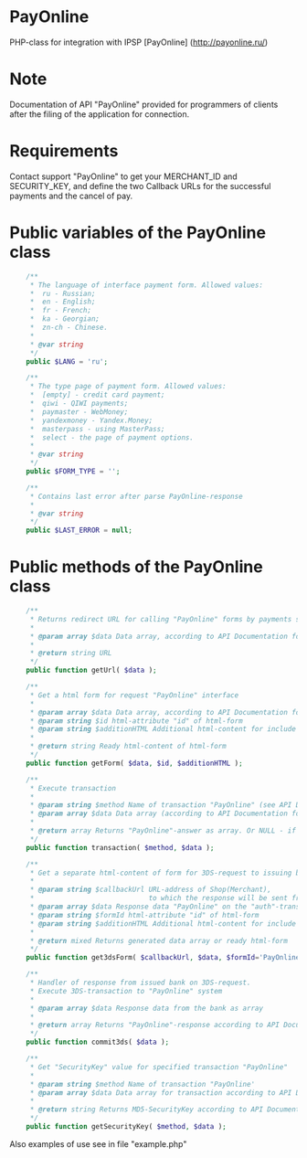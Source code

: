 # PayOnline

PHP-class for integration with IPSP [PayOnline] (http://payonline.ru/)


# Note

Documentation of API "PayOnline" provided for programmers of clients after the filing of the application for connection.


# Requirements

Contact support "PayOnline" to get your MERCHANT_ID and SECURITY_KEY, and define the two Callback URLs for the successful payments and the cancel of pay.


# Public variables of the PayOnline class

```php
	/**
	 * The language of interface payment form. Allowed values:
	 *	ru - Russian;
	 *	en - English;
	 *	fr - French;
	 *	ka - Georgian;
	 *	zn-ch - Chinese.
	 *
	 * @var string
	 */
	public $LANG = 'ru';

	/**
	 * The type page of payment form. Allowed values:
	 *	[empty] - credit card payment;
	 *	qiwi - QIWI payments;
	 *	paymaster - WebMoney;
	 *	yandexmoney - Yandex.Money;
	 *	masterpass - using MasterPass;
	 *	select - the page of payment options.
	 *
	 * @var string
	 */
	public $FORM_TYPE = '';

	/**
	 * Contains last error after parse PayOnline-response
	 *
	 * @var string
	 */
	public $LAST_ERROR = null;
```


# Public methods of the PayOnline class

```php
	/**
	 * Returns redirect URL for calling "PayOnline" forms by payments server side
	 *
	 * @param array $data Data array, according to API Documentation for "Standart"-scheme
	 *
	 * @return string URL
	 */
	public function getUrl( $data );

	/**
	 * Get a html form for request "PayOnline" interface
	 *
	 * @param array $data Data array, according to API Documentation for "Standart"-scheme.
	 * @param string $id html-attribute "id" of html-form
	 * @param string $additionHTML Additional html-content for include into form.
	 *
	 * @return string Ready html-content of html-form
	 */
	public function getForm( $data, $id, $additionHTML );

	/**
	 * Execute transaction
	 *
	 * @param string $method Name of transaction "PayOnline" (see API Documentation)
	 * @param array $data Data array (according to API Documentation for transaction)
	 *
	 * @return array Returns "PayOnline"-answer as array. Or NULL - if there is some error.
	 */
	public function transaction( $method, $data );

	/**
	 * Get a separate html-content of form for 3DS-request to issuing bank.
	 *
	 * @param string $callbackUrl URL-address of Shop(Merchant), 
	 *                            to which the response will be sent from the bank
	 * @param array $data Response data "PayOnline" on the "auth"-transaction (when demand 3DS)
	 * @param string $formId html-attribute "id" of html-form
	 * @param string $additionHTML Additional html-content for include into form.
	 *
	 * @return mixed Returns generated data array or ready html-form
	 */
	public function get3dsForm( $callbackUrl, $data, $formId='PayOnlinePaReq', $additionHTML=null );

	/**
	 * Handler of response from issued bank on 3DS-request.
	 * Execute 3DS-transaction to "PayOnline" system
	 *
	 * @param array $data Response data from the bank as array
	 *
	 * @return array Returns "PayOnline"-response according to API Documentation
	 */
	public function commit3ds( $data );

	/**
	 * Get "SecurityKey" value for specified transaction "PayOnline" 
	 *
	 * @param string $method Name of transaction "PayOnline'
	 * @param array $data Data array for transaction according to API Documentation
	 *
	 * @return string Returns MD5-SecurityKey according to API Documentation "PayOnline"
	 */
	public function getSecurityKey( $method, $data );
```

Also examples of use see in file "example.php"


